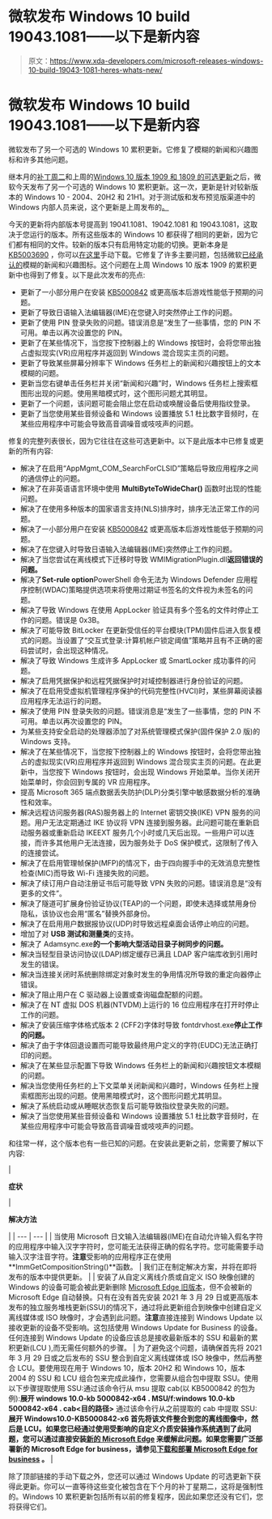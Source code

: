 # 微软发布 Windows 10 build 19043.1081——以下是新内容

> 原文：<https://www.xda-developers.com/microsoft-releases-windows-10-build-19043-1081-heres-whats-new/>

# 微软发布 Windows 10 build 19043.1081——以下是新内容

微软发布了另一个可选的 Windows 10 累积更新。它修复了模糊的新闻和兴趣图标和许多其他问题。

继本月的[补丁周二](https://www.xda-developers.com/microsoft-windows-10-build-19043-1052-changelog/)和上周的[Windows 10 版本 1909 和 1809 的可选更新](https://www.xda-developers.com/microsoft-releases-windows-10-build-18363-1645-heres-whats-new/)之后，微软今天发布了另一个可选的 Windows 10 累积更新。这一次，更新是针对较新版本的 Windows 10 - 2004、20H2 和 21H1。对于测试版和发布预览版渠道中的 Windows 内部人员来说，这个更新是上周发布的[。](https://www.xda-developers.com/microsoft-windows-10-cumulative-update-19043-1081-insiders/)

今天的更新将内部版本号提高到 19041.1081、19042.1081 和 19043.1081，这取决于您运行的版本。所有这些版本的 Windows 10 都获得了相同的更新，因为它们都有相同的文件。较新的版本只有启用特定功能的切换。更新本身是 [KB5003690](https://support.microsoft.com/en-us/topic/june-21-2021-kb5003690-os-builds-19041-1081-19042-1081-and-19043-1081-preview-11a7581f-2a01-47d5-ba12-431709ee2248) ，你可以[在这里](https://www.catalog.update.microsoft.com/Search.aspx?q=KB5003690)手动下载。它修复了许多主要问题，包括微软[已经承认的](https://www.xda-developers.com/microsoft-acknowledges-blurry-text-in-news-and-interests-in-windows-10/)模糊的新闻和兴趣图标。这个问题在上周 Windows 10 版本 1909 的累积更新中也得到了修复。以下是此次发布的亮点:

*   更新了一小部分用户在安装 [KB5000842](https://support.microsoft.com/en-us/topic/march-29-2021-kb5000842-os-builds-19041-906-and-19042-906-preview-1a58a276-6a0a-47a5-aa7d-97af2d10b16d) 或更高版本后游戏性能低于预期的问题。
*   更新了导致日语输入法编辑器(IME)在您键入时突然停止工作的问题。
*   更新了使用 PIN 登录失败的问题。错误消息是“发生了一些事情，您的 PIN 不可用。单击以再次设置您的 PIN。
*   更新了在某些情况下，当您按下控制器上的 Windows 按钮时，会将您带出独占虚拟现实(VR)应用程序并返回到 Windows 混合现实主页的问题。
*   更新了导致某些屏幕分辨率下 Windows 任务栏上的新闻和兴趣按钮上的文本模糊的问题。
*   更新当您右键单击任务栏并关闭“新闻和兴趣”时，Windows 任务栏上搜索框图形出现的问题。使用黑暗模式时，这个图形问题尤其明显。
*   更新了一个问题，该问题可能会阻止您在启动或唤醒设备后使用指纹登录。
*   更新了当您使用某些音频设备和 Windows 设置播放 5.1 杜比数字音频时，在某些应用程序中可能会导致高音调噪音或吱吱声的问题。

修复的完整列表很长，因为它往往在这些可选更新中。以下是此版本中已修复或更新的所有内容:

*   解决了在启用“AppMgmt_COM_SearchForCLSID”策略后导致应用程序之间的通信停止的问题。
*   解决了在非英语语言环境中使用 **MultiByteToWideChar()** 函数时出现的性能问题。
*   解决了在使用多种版本的国家语言支持(NLS)排序时，排序无法正常工作的问题。
*   解决了一小部分用户在安装 [KB5000842](https://support.microsoft.com/en-us/topic/march-29-2021-kb5000842-os-builds-19041-906-and-19042-906-preview-1a58a276-6a0a-47a5-aa7d-97af2d10b16d) 或更高版本后游戏性能低于预期的问题。
*   解决了在您键入时导致日语输入法编辑器(IME)突然停止工作的问题。
*   解决了当您尝试在离线模式下迁移时导致 WMIMigrationPlugin.dll**返回错误的问题。**
*   解决了**Set-rule option**PowerShell 命令无法为 Windows Defender 应用程序控制(WDAC)策略提供选项来将使用过期证书签名的文件视为未签名的问题。
*   解决了导致 Windows 在使用 AppLocker 验证具有多个签名的文件时停止工作的问题。错误是 0x3B。
*   解决了可能导致 BitLocker 在更新受信任的平台模块(TPM)固件后进入恢复模式的问题。当设置了“交互式登录:计算机帐户锁定阈值”策略并且有不正确的密码尝试时，会出现这种情况。
*   解决了导致 Windows 生成许多 AppLocker 或 SmartLocker 成功事件的问题。
*   解决了启用凭据保护和远程凭据保护时对域控制器进行身份验证的问题。
*   解决了在启用受虚拟机管理程序保护的代码完整性(HVCI)时，某些屏幕阅读器应用程序无法运行的问题。
*   解决了使用 PIN 登录失败的问题。错误消息是“发生了一些事情，您的 PIN 不可用。单击以再次设置您的 PIN。
*   为某些支持安全启动的处理器添加了对系统管理模式保护(固件保护 2.0 版)的 Windows 支持。
*   解决了在某些情况下，当您按下控制器上的 Windows 按钮时，会将您带出独占的虚拟现实(VR)应用程序并返回到 Windows 混合现实主页的问题。在此更新中，当您按下 Windows 按钮时，会出现 Windows 开始菜单。当你关闭开始菜单时，你会回到专属的 VR 应用程序。
*   提高 Microsoft 365 端点数据丢失防护(DLP)分类引擎中敏感数据分析的准确性和效率。
*   解决远程访问服务器(RAS)服务器上的 Internet 密钥交换(IKE) VPN 服务的问题。用户无法定期通过 IKE 协议将 VPN 连接到服务器。此问题可能在重新启动服务器或重新启动 IKEEXT 服务几个小时或几天后出现。一些用户可以连接，而许多其他用户无法连接，因为服务处于 DoS 保护模式，这限制了传入的连接尝试。
*   解决了在启用管理帧保护(MFP)的情况下，由于四向握手中的无效消息完整性检查(MIC)而导致 Wi-Fi 连接失败的问题。
*   解决了续订用户自动注册证书后可能导致 VPN 失败的问题。错误消息是“没有更多的文件”。
*   解决了隧道可扩展身份验证协议(TEAP)的一个问题，即使未选择或禁用身份隐私，该协议也会用“匿名”替换外部身份。
*   解决了在启用用户数据报协议(UDP)时导致远程桌面会话停止响应的问题。
*   增加了对 **USB 测试和测量类**的支持。
*   解决了 Adamsync.exe**的一个影响大型活动目录子树同步的问题。**
*   解决当轻型目录访问协议(LDAP)绑定缓存已满且 LDAP 客户端库收到引用时发生的错误。
*   解决当连接关闭时系统删除绑定对象时发生的争用情况所导致的重定向器停止错误。
*   解决了阻止用户在 C 驱动器上设置或查询磁盘配额的问题。
*   解决了在 NT 虚拟 DOS 机器(NTVDM)上运行的 16 位应用程序在打开时停止工作的问题。
*   解决了安装压缩字体格式版本 2 (CFF2)字体时导致 fontdrvhost.exe**停止工作的问题。**
*   解决了由于字体回退设置而可能导致最终用户定义的字符(EUDC)无法正确打印的问题。
*   解决了在某些显示配置下导致 Windows 任务栏上的新闻和兴趣按钮文本模糊的问题。
*   解决当您使用任务栏的上下文菜单关闭新闻和兴趣时，Windows 任务栏上搜索框图形出现的问题。使用黑暗模式时，这个图形问题尤其明显。
*   解决了系统启动或从睡眠状态恢复后可能导致指纹登录失败的问题。
*   解决了当您使用某些音频设备和 Windows 设置播放 5.1 杜比数字音频时，在某些应用程序中可能会导致高音调噪音或吱吱声的问题。

和往常一样，这个版本也有一些已知的问题。在安装此更新之前，您需要了解以下内容:

| 

**症状**

 | 

**解决方法**

 |
| --- | --- |
| 当使用 Microsoft 日文输入法编辑器(IME)在自动允许输入假名字符的应用程序中输入汉字字符时，您可能无法获得正确的假名字符。您可能需要手动输入汉字注音字符。**注意**受影响的应用程序正在使用**ImmGetCompositionString()**函数。 | 我们正在制定解决方案，并将在即将发布的版本中提供更新。 |
| 安装了从自定义离线介质或自定义 ISO 映像创建的 Windows 的设备可能会被此更新删除 [Microsoft Edge 旧版本](https://support.microsoft.com/en-us/microsoft-edge/what-is-microsoft-edge-legacy-3e779e55-4c55-08e6-ecc8-2333768c0fb0)，但不会被新的 Microsoft Edge 自动替换。只有在没有首先安装 2021 年 3 月 29 日或更高版本发布的独立服务堆栈更新(SSU)的情况下，通过将此更新组合到映像中创建自定义离线媒体或 ISO 映像时，才会遇到此问题。**注意**直接连接到 Windows Update 以接收更新的设备不受影响。这包括使用 Windows Update for Business 的设备。任何连接到 Windows Update 的设备应该总是接收最新版本的 SSU 和最新的累积更新(LCU ),而无需任何额外的步骤。 | 为了避免这个问题，请确保首先将 2021 年 3 月 29 日或之后发布的 SSU 整合到自定义离线媒体或 ISO 映像中，然后再整合 LCU。要使用现在用于 Windows 10，版本 20H2 和 Windows 10，版本 2004 的 SSU 和 LCU 组合包来完成此操作，您需要从组合包中提取 SSU。使用以下步骤提取使用 SSU:通过该命令行从 msu 提取 cab(以 KB5000842 的包为例):**展开 windows 10.0-kb 5000842-x64 . MSU/f:windows 10.0-kb 5000842-x64 . cab<目的路径>** 通过该命令行从之前提取的 cab 中提取 SSU:**展开 Windows10.0-KB5000842-x6 首先将该文件整合到您的离线图像中，然后是 LCU。如果您已经通过使用受影响的自定义介质安装操作系统遇到了此问题，您可以通过直接安装[新的 Microsoft Edge](https://www.microsoft.com/en-us/edge) 来缓解此问题。如果您需要广泛部署新的 Microsoft Edge for business，请参见[下载和部署 Microsoft Edge for business](https://www.microsoft.com/en-us/edge/business/download) 。** |

除了顶部链接的手动下载之外，您还可以通过 Windows Update 的可选更新下获得此更新。你可以一直等待这些变化被包含在下个月的补丁星期二，这将是强制性的。Windows 10 累积更新包括所有以前的修复程序，因此如果您还没有它们，您将获得它们。